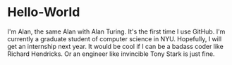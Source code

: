 # Hello-World

I'm Alan, the same Alan with Alan Turing.
It's the first time I use GitHub.
I'm currently a graduate student of computer science in NYU.
Hopefully, I will get an internship next year.
It would be cool if I can be a badass coder like Richard Hendricks. 
Or an engineer like invincible Tony Stark is just fine.
